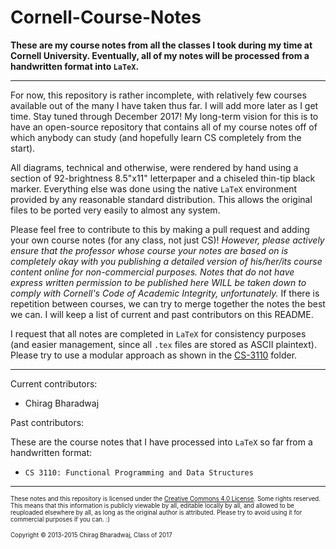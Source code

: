 # Cornell-Course-Notes
**These are my course notes from all the classes I took during my time at Cornell University. Eventually, all of my notes will be processed from a handwritten format into `LaTeX`.**

---

For now, this repository is rather incomplete, with relatively few courses available out of the many I have taken thus far. I will add more later as I get time. Stay tuned through December 2017! My long-term vision for this is to have an open-source repository that contains all of my course notes off of which anybody can study (and hopefully learn CS completely from the start).

All diagrams, technical and otherwise, were rendered by hand using a section of 92-brightness 8.5"x11" letterpaper and a chiseled thin-tip black marker. Everything else was done using the native `LaTeX` environment provided by any reasonable standard distribution. This allows the original files to be ported very easily to almost any system.

Please feel free to contribute to this by making a pull request and adding your own course notes (for any class, not just CS)! *However, please actively ensure that the professor whose course your notes are based on is completely okay with you publishing a detailed version of his/her/its course content online for non-commercial purposes. Notes that do not have express written permission to be published here WILL be taken down to comply with Cornell's Code of Academic Integrity, unfortunately.* If there is repetition between courses, we can try to merge together the notes the best we can. I will keep a list of current and past contributors on this README.

I request that all notes are completed in `LaTeX` for consistency purposes (and easier management, since all `.tex` files are stored as ASCII plaintext). Please try to use a modular approach as shown in the [CS-3110](https://github.com/chiragbharadwaj/Cornell-Course-Notes/tree/master/CS-3110) folder.

---

Current contributors:
  * Chirag Bharadwaj

Past contributors:

These are the course notes that I have processed into `LaTeX` so far from a handwritten format:
  * `CS 3110: Functional Programming and Data Structures`

---

<small><small> These notes and this repository is licensed under the [Creative Commons 4.0 License](http://creativecommons.org/licenses/by/4.0/). Some rights reserved. This means that this information is publicly viewable by all, editable locally by all, and allowed to be reuploaded elsewhere by all, as long as the original author is attributed. Please try to avoid using it for commercial purposes if you can. :)

Copyright &copy; 2013-2015 Chirag Bharadwaj, Class of 2017
</small></small>
